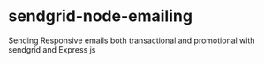 # sendgrid-node-emailing
Sending Responsive emails both transactional and promotional with sendgrid and Express js
